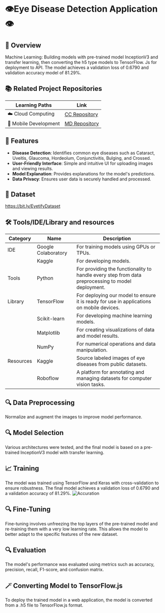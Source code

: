 # 👁️Eye Disease Detection Application👁️

## 📑 Overview

Machine Learning: Building models with pre-trained model InceptionV3 and transfer learning, then converting the h5 type models to TensorFlow. Js for deployment to API. The model achieves a validation loss of 0.6790 and validation accuracy model of 81.29%.

## 📚 Related Project Repositories
| Learning Paths      | Link                                                   | 
|-------------------------|------------------------------------------------------------------|
| ☁️ Cloud Computing | [CC Repository](https://github.com/EyeTify/Cloud-Computing)   | 
| 📱 Mobile Development|  [MD Repository](https://github.com/EyeTify/Mobile-Development)    | 



## 📲 Features

- **Disease Detection**: Identifies common eye diseases such as Cataract, Uveitis, Glaucoma, Hordeolum, Conjunctivitis, Bulging, and Crossed.
- **User-Friendly Interface**: Simple and intuitive UI for uploading images and viewing results.
- **Model Explanation**: Provides explanations for the model's predictions.
- **Data Privacy**: Ensures user data is securely handled and processed.

## 📄 Dataset
https://bit.ly/EyetifyDataset

## 🛠 Tools/IDE/Library and resources
| Category        | Name            | Description                                                                                           |
|-----------------|-----------------|-------------------------------------------------------------------------------------------------------|
| IDE             | Google Colaboratory | For training models using GPUs or TPUs.                                                              |
|                 | Kaggle          | For developing models.                                                                                |
| Tools           | Python          | For providing the functionality to handle every step from data preprocessing to model deployment.   |
| Library         | TensorFlow      | For deploying our model to ensure it is ready for use in applications on mobile devices.             |
|                 | Scikit-learn    | For developing machine learning models.                                                              |
|                 | Matplotlib      | For creating visualizations of data and model results.                                                |
|                 | NumPy           | For numerical operations and data manipulation.                                                       |
| Resources       | Kaggle          | Source labeled images of eye diseases from public datasets.                                           |
|                 | Roboflow        | A platform for annotating and managing datasets for computer vision tasks.                           |


## 🔍 Data Preprocessing
Normalize and augment the images to improve model performance.

## 🔍 Model Selection
Various architectures were tested, and the final model is based on a pre-trained InceptionV3 model with transfer learning.

## 📈 Training
The model was trained using TensorFlow and Keras with cross-validation to ensure robustness. The final model achieves a validation loss of 0.6790 and a validation accuracy of 81.29%.
![Accuration](https://github.com/ayuastari/eyetify/blob/main/ACCURACY.png)
## 🔍 Fine-Tuning
Fine-tuning involves unfreezing the top layers of the pre-trained model and re-training them with a very low learning rate. This allows the model to better adapt to the specific features of the new dataset.

## 🔍 Evaluation
The model's performance was evaluated using metrics such as accuracy, precision, recall, F1-score, and confusion matrix.

## 🪄 Converting Model to TensorFlow.js
To deploy the trained model in a web application, the model is converted from a .h5 file to TensorFlow.js format.
